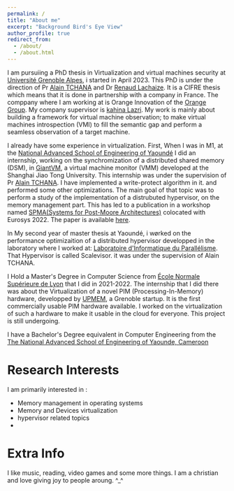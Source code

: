 ```yaml
---
permalink: /
title: "About me"
excerpt: "Background Bird's Eye View"
author_profile: true
redirect_from: 
  - /about/
  - /about.html
---
```

I am pursuiing a PhD thesis in Virtualization and virtual machines security at [Université Grenoble Alpes](https://www.univ-grenoble-alpes.fr/), i started in April 2023. This PhD is under the direction of Pr [Alain TCHANA](https://perso.ens-lyon.fr/alain.tchana/) and Dr [Renaud Lachaize](https://lig-membres.imag.fr/rlachaiz/). It is a CIFRE thesis which means that it is done in partnership with a company in France. The comppany where I am working at is Orange Innovation of the [Orange Group](https://www.linkedin.com/company/orange/). My company supervisor is [kahina Lazri](https://www.linkedin.com/in/kahina-lazri/?trk=public_profile_browsemap&originalSubdomain=fr). My work is mainly about building a framework for virtual machine observation; to make virtual machines introspection (VMI) to fill the semantic gap and perform a seamless observation of a target machine.

I already have some experience in virtualization. 
First, When I was in M1, at the [National Advanced School of Engineering of Yaoundé](https://polytechnique.cm/) I did an internship, working on the synchromization of a distributed shared memory (DSM), in [GiantVM](https://dl.acm.org/doi/10.1145/3381052.3381324), a virtual machine monitor (VMM) developed at the Shanghai Jiao Tong University. This internship was under the supervision of Pr [Alain TCHANA](). I have implemented a write-protect algorithm in it. and performed some other optimizations. The main goal of that topic was to perform  a study of the implementation of a distrubuted hypervisor, on the memory management part. This has led to a publication in a workshop named [SPMA(Systems for Post-Moore Architectures)](https://sites.google.com/view/spma22eurosys/home) colocated with Eurosys 2022. The paper is available [here](https://drive.google.com/file/d/1tVcswD44EEXhFoa0gMwYY87t5PHzHZxY/view?usp=sharing).

In My second year of master thesis at Yaoundé, i wørked on the performance optimizaition of a distributed hypervisor developped in the laboratory where I worked at: [Laboratoire d'Informatique du Parallélisme](https://www.ens-lyon.fr/LIP/). That Hypervisor is called Scalevisor. it was under the supervision of Alain TCHANA. 

I Hold a Master's Degree in Computer Science from [École Normale Supérieure de Lyon](https://www.ens-lyon.fr/en) that I did in 2021-2022. The internship that I did there was about the Virtualization of a novel PIM (Processing-In-Memory) hardware, developped by [UPMEM](), a Grenoble startup. It is the first commercially usable PIM hardware available. I worked on the virtualization of such a hardware to make it usable in the cloud for everyone. 
This project is still undergoing. 

I have a Bachelor's Degree equivalent in Computer Engineering from the [The National Advanced School of Engineering of Yaounde, Cameroon](https://www.polytechnique.cm/)


Research Interests
======
I am primarily interested in : 
- Memory management in operating systems
- Memory and Devices virtualization
- hypervisor related topics
- 
Extra Info
======
I like music, reading, video games and some more things. 
I am a christian and love giving joy to people aroung. ^_^